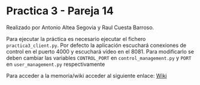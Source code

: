 # Practica 3 - Pareja 14

Realizado por Antonio Altea Segovia y Raul Cuesta Barroso.  

Para ejecutar la práctica es necesario ejecutar el fichero `practica3_client.py`. Por defecto la aplicación escuchará conexiones de control en el puerto 4000 y escuchará vídeo en el 8081. Para modificarlo se deben cambiar las variables `CONTROL_PORT` en `control_management.py` y `PORT` en `user_management.py` respectivamente

Para acceder a la memoria/wiki acceder al siguiente enlace: [Wiki](https://git.eps.uam.es/redes2/2021/2311/14/practica3/-/wikis/1.-Introducci%C3%B3n)
